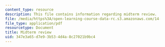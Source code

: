 ```yaml
---
content_type: resource
description: This file contains information regarding midterm review.
file: /media/https%3A/open-learning-course-data-rc.s3.amazonaws.com/14-05-intermediate-macroeconomics-spring-2013/347e3a65d7e93b534d4a8c27021b9bc4_MIT14_05S13_midterm_revi.pdf
file_type: application/pdf
resourcetype: Document
title: Midterm review
uid: 347e3a65-d7e9-3b53-4d4a-8c27021b9bc4
---
```

